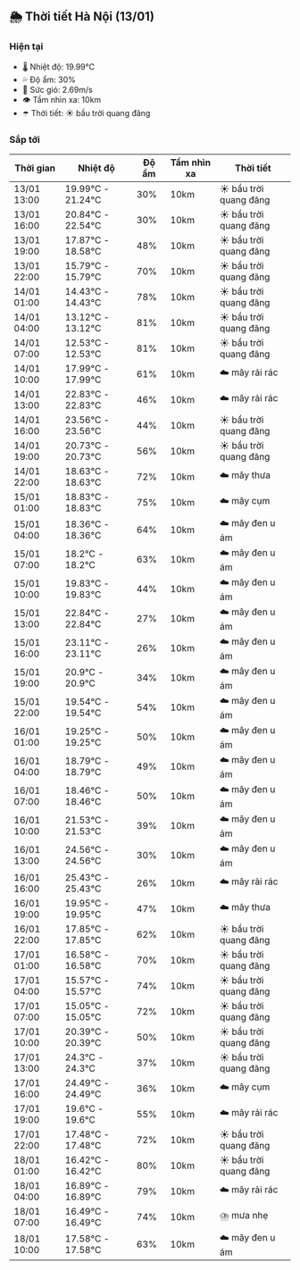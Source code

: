## 🌦️ Thời tiết Hà Nội (13/01)

### Hiện tại

- 🌡️ Nhiệt độ: 19.99℃
- 💦 Độ ẩm: 30%
- 💨 Sức gió: 2.69m/s
- 👁️ Tầm nhìn xa: 10km
- ☂️ Thời tiết: ☀️ bầu trời quang đãng

### Sắp tới

| Thời gian | Nhiệt độ | Độ ẩm | Tầm nhìn xa | Thời tiết |
| --- | --- | --- | --- | --- |
| 13/01 13:00 | 19.99℃ - 21.24℃ | 30% | 10km | ☀️ bầu trời quang đãng |
| 13/01 16:00 | 20.84℃ - 22.54℃ | 30% | 10km | ☀️ bầu trời quang đãng |
| 13/01 19:00 | 17.87℃ - 18.58℃ | 48% | 10km | ☀️ bầu trời quang đãng |
| 13/01 22:00 | 15.79℃ - 15.79℃ | 70% | 10km | ☀️ bầu trời quang đãng |
| 14/01 01:00 | 14.43℃ - 14.43℃ | 78% | 10km | ☀️ bầu trời quang đãng |
| 14/01 04:00 | 13.12℃ - 13.12℃ | 81% | 10km | ☀️ bầu trời quang đãng |
| 14/01 07:00 | 12.53℃ - 12.53℃ | 81% | 10km | ☀️ bầu trời quang đãng |
| 14/01 10:00 | 17.99℃ - 17.99℃ | 61% | 10km | ☁️ mây rải rác |
| 14/01 13:00 | 22.83℃ - 22.83℃ | 46% | 10km | ☁️ mây rải rác |
| 14/01 16:00 | 23.56℃ - 23.56℃ | 44% | 10km | ☀️ bầu trời quang đãng |
| 14/01 19:00 | 20.73℃ - 20.73℃ | 56% | 10km | ☀️ bầu trời quang đãng |
| 14/01 22:00 | 18.63℃ - 18.63℃ | 72% | 10km | ☁️ mây thưa |
| 15/01 01:00 | 18.83℃ - 18.83℃ | 75% | 10km | ☁️ mây cụm |
| 15/01 04:00 | 18.36℃ - 18.36℃ | 64% | 10km | ☁️ mây đen u ám |
| 15/01 07:00 | 18.2℃ - 18.2℃ | 63% | 10km | ☁️ mây đen u ám |
| 15/01 10:00 | 19.83℃ - 19.83℃ | 44% | 10km | ☁️ mây đen u ám |
| 15/01 13:00 | 22.84℃ - 22.84℃ | 27% | 10km | ☁️ mây đen u ám |
| 15/01 16:00 | 23.11℃ - 23.11℃ | 26% | 10km | ☁️ mây đen u ám |
| 15/01 19:00 | 20.9℃ - 20.9℃ | 34% | 10km | ☁️ mây đen u ám |
| 15/01 22:00 | 19.54℃ - 19.54℃ | 54% | 10km | ☁️ mây đen u ám |
| 16/01 01:00 | 19.25℃ - 19.25℃ | 50% | 10km | ☁️ mây đen u ám |
| 16/01 04:00 | 18.79℃ - 18.79℃ | 49% | 10km | ☁️ mây đen u ám |
| 16/01 07:00 | 18.46℃ - 18.46℃ | 50% | 10km | ☁️ mây đen u ám |
| 16/01 10:00 | 21.53℃ - 21.53℃ | 39% | 10km | ☁️ mây đen u ám |
| 16/01 13:00 | 24.56℃ - 24.56℃ | 30% | 10km | ☁️ mây đen u ám |
| 16/01 16:00 | 25.43℃ - 25.43℃ | 26% | 10km | ☁️ mây rải rác |
| 16/01 19:00 | 19.95℃ - 19.95℃ | 47% | 10km | ☁️ mây thưa |
| 16/01 22:00 | 17.85℃ - 17.85℃ | 62% | 10km | ☀️ bầu trời quang đãng |
| 17/01 01:00 | 16.58℃ - 16.58℃ | 70% | 10km | ☀️ bầu trời quang đãng |
| 17/01 04:00 | 15.57℃ - 15.57℃ | 74% | 10km | ☀️ bầu trời quang đãng |
| 17/01 07:00 | 15.05℃ - 15.05℃ | 72% | 10km | ☀️ bầu trời quang đãng |
| 17/01 10:00 | 20.39℃ - 20.39℃ | 50% | 10km | ☀️ bầu trời quang đãng |
| 17/01 13:00 | 24.3℃ - 24.3℃ | 37% | 10km | ☀️ bầu trời quang đãng |
| 17/01 16:00 | 24.49℃ - 24.49℃ | 36% | 10km | ☁️ mây cụm |
| 17/01 19:00 | 19.6℃ - 19.6℃ | 55% | 10km | ☁️ mây rải rác |
| 17/01 22:00 | 17.48℃ - 17.48℃ | 72% | 10km | ☀️ bầu trời quang đãng |
| 18/01 01:00 | 16.42℃ - 16.42℃ | 80% | 10km | ☀️ bầu trời quang đãng |
| 18/01 04:00 | 16.89℃ - 16.89℃ | 79% | 10km | ☁️ mây rải rác |
| 18/01 07:00 | 16.49℃ - 16.49℃ | 74% | 10km | ⛈️ mưa nhẹ |
| 18/01 10:00 | 17.58℃ - 17.58℃ | 63% | 10km | ☁️ mây đen u ám |
